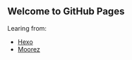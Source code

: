 ## Welcome to GitHub Pages

Learing from:

  * [Hexo](http://fanzhenyu.me/tags/Hexo/)
  * [Moorez](http://shenzekun.cn/hexo%E7%9A%84next%E4%B8%BB%E9%A2%98%E4%B8%AA%E6%80%A7%E5%8C%96%E9%85%8D%E7%BD%AE%E6%95%99%E7%A8%8B.html)
